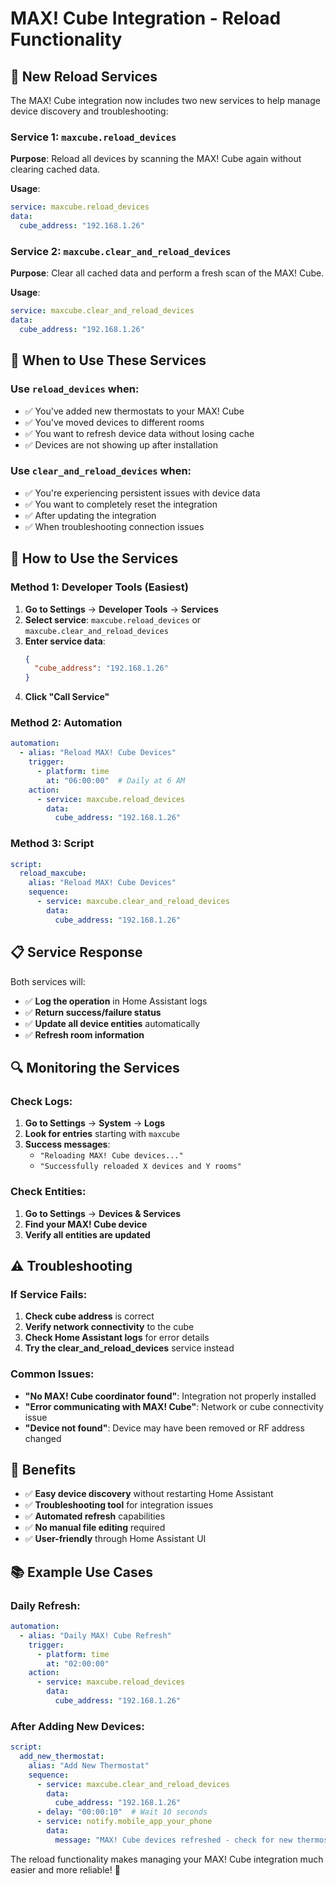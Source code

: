 # MAX! Cube Integration - Reload Functionality

## 🔄 **New Reload Services**

The MAX! Cube integration now includes two new services to help manage device discovery and troubleshooting:

### **Service 1: `maxcube.reload_devices`**
**Purpose**: Reload all devices by scanning the MAX! Cube again without clearing cached data.

**Usage**:
```yaml
service: maxcube.reload_devices
data:
  cube_address: "192.168.1.26"
```

### **Service 2: `maxcube.clear_and_reload_devices`**
**Purpose**: Clear all cached data and perform a fresh scan of the MAX! Cube.

**Usage**:
```yaml
service: maxcube.clear_and_reload_devices
data:
  cube_address: "192.168.1.26"
```

## 🎯 **When to Use These Services**

### **Use `reload_devices` when:**
- ✅ You've added new thermostats to your MAX! Cube
- ✅ You've moved devices to different rooms
- ✅ You want to refresh device data without losing cache
- ✅ Devices are not showing up after installation

### **Use `clear_and_reload_devices` when:**
- ✅ You're experiencing persistent issues with device data
- ✅ You want to completely reset the integration
- ✅ After updating the integration
- ✅ When troubleshooting connection issues

## 🔧 **How to Use the Services**

### **Method 1: Developer Tools (Easiest)**
1. **Go to Settings** → **Developer Tools** → **Services**
2. **Select service**: `maxcube.reload_devices` or `maxcube.clear_and_reload_devices`
3. **Enter service data**:
   ```json
   {
     "cube_address": "192.168.1.26"
   }
   ```
4. **Click "Call Service"**

### **Method 2: Automation**
```yaml
automation:
  - alias: "Reload MAX! Cube Devices"
    trigger:
      - platform: time
        at: "06:00:00"  # Daily at 6 AM
    action:
      - service: maxcube.reload_devices
        data:
          cube_address: "192.168.1.26"
```

### **Method 3: Script**
```yaml
script:
  reload_maxcube:
    alias: "Reload MAX! Cube Devices"
    sequence:
      - service: maxcube.clear_and_reload_devices
        data:
          cube_address: "192.168.1.26"
```

## 📋 **Service Response**

Both services will:
- ✅ **Log the operation** in Home Assistant logs
- ✅ **Return success/failure status**
- ✅ **Update all device entities** automatically
- ✅ **Refresh room information**

## 🔍 **Monitoring the Services**

### **Check Logs**:
1. **Go to Settings** → **System** → **Logs**
2. **Look for entries** starting with `maxcube`
3. **Success messages**:
   - `"Reloading MAX! Cube devices..."`
   - `"Successfully reloaded X devices and Y rooms"`

### **Check Entities**:
1. **Go to Settings** → **Devices & Services**
2. **Find your MAX! Cube device**
3. **Verify all entities are updated**

## ⚠️ **Troubleshooting**

### **If Service Fails**:
1. **Check cube address** is correct
2. **Verify network connectivity** to the cube
3. **Check Home Assistant logs** for error details
4. **Try the clear_and_reload_devices** service instead

### **Common Issues**:
- **"No MAX! Cube coordinator found"**: Integration not properly installed
- **"Error communicating with MAX! Cube"**: Network or cube connectivity issue
- **"Device not found"**: Device may have been removed or RF address changed

## 🎉 **Benefits**

- ✅ **Easy device discovery** without restarting Home Assistant
- ✅ **Troubleshooting tool** for integration issues
- ✅ **Automated refresh** capabilities
- ✅ **No manual file editing** required
- ✅ **User-friendly** through Home Assistant UI

## 📚 **Example Use Cases**

### **Daily Refresh**:
```yaml
automation:
  - alias: "Daily MAX! Cube Refresh"
    trigger:
      - platform: time
        at: "02:00:00"
    action:
      - service: maxcube.reload_devices
        data:
          cube_address: "192.168.1.26"
```

### **After Adding New Devices**:
```yaml
script:
  add_new_thermostat:
    alias: "Add New Thermostat"
    sequence:
      - service: maxcube.clear_and_reload_devices
        data:
          cube_address: "192.168.1.26"
      - delay: "00:00:10"  # Wait 10 seconds
      - service: notify.mobile_app_your_phone
        data:
          message: "MAX! Cube devices refreshed - check for new thermostats"
```

The reload functionality makes managing your MAX! Cube integration much easier and more reliable! 🚀

